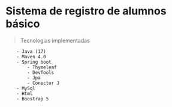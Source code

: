 # Sistema de registro de alumnos básico

>Tecnologias implementadas

```
    - Java (17)
    - Maven 4.0 
    - Spring boot
        - Thymeleaf
        - DevTools
        - Jpa
        - Conector J
    - MySql
    - Html
    - Boostrap 5

```
